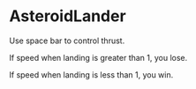 # AsteroidLander

<p>Use space bar to control thrust.</p>
<p>If speed when landing is greater than 1, you lose.</p>
<p>If speed when landing is less than 1, you win.</p>